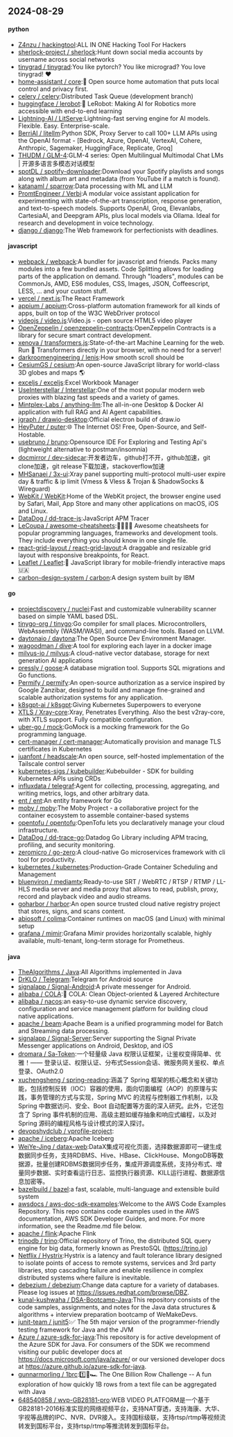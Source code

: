 ## 2024-08-29

#### python
* [Z4nzu / hackingtool](https://github.com/Z4nzu/hackingtool):ALL IN ONE Hacking Tool For Hackers
* [sherlock-project / sherlock](https://github.com/sherlock-project/sherlock):Hunt down social media accounts by username across social networks
* [tinygrad / tinygrad](https://github.com/tinygrad/tinygrad):You like pytorch? You like micrograd? You love tinygrad! ❤️
* [home-assistant / core](https://github.com/home-assistant/core):🏡 Open source home automation that puts local control and privacy first.
* [celery / celery](https://github.com/celery/celery):Distributed Task Queue (development branch)
* [huggingface / lerobot](https://github.com/huggingface/lerobot):🤗 LeRobot: Making AI for Robotics more accessible with end-to-end learning
* [Lightning-AI / LitServe](https://github.com/Lightning-AI/LitServe):Lightning-fast serving engine for AI models. Flexible. Easy. Enterprise-scale.
* [BerriAI / litellm](https://github.com/BerriAI/litellm):Python SDK, Proxy Server to call 100+ LLM APIs using the OpenAI format - [Bedrock, Azure, OpenAI, VertexAI, Cohere, Anthropic, Sagemaker, HuggingFace, Replicate, Groq]
* [THUDM / GLM-4](https://github.com/THUDM/GLM-4):GLM-4 series: Open Multilingual Multimodal Chat LMs | 开源多语言多模态对话模型
* [spotDL / spotify-downloader](https://github.com/spotDL/spotify-downloader):Download your Spotify playlists and songs along with album art and metadata (from YouTube if a match is found).
* [katanaml / sparrow](https://github.com/katanaml/sparrow):Data processing with ML and LLM
* [PromtEngineer / Verbi](https://github.com/PromtEngineer/Verbi):A modular voice assistant application for experimenting with state-of-the-art transcription, response generation, and text-to-speech models. Supports OpenAI, Groq, Elevanlabs, CartesiaAI, and Deepgram APIs, plus local models via Ollama. Ideal for research and development in voice technology.
* [django / django](https://github.com/django/django):The Web framework for perfectionists with deadlines.

#### javascript
* [webpack / webpack](https://github.com/webpack/webpack):A bundler for javascript and friends. Packs many modules into a few bundled assets. Code Splitting allows for loading parts of the application on demand. Through "loaders", modules can be CommonJs, AMD, ES6 modules, CSS, Images, JSON, Coffeescript, LESS, ... and your custom stuff.
* [vercel / next.js](https://github.com/vercel/next.js):The React Framework
* [appium / appium](https://github.com/appium/appium):Cross-platform automation framework for all kinds of apps, built on top of the W3C WebDriver protocol
* [videojs / video.js](https://github.com/videojs/video.js):Video.js - open source HTML5 video player
* [OpenZeppelin / openzeppelin-contracts](https://github.com/OpenZeppelin/openzeppelin-contracts):OpenZeppelin Contracts is a library for secure smart contract development.
* [xenova / transformers.js](https://github.com/xenova/transformers.js):State-of-the-art Machine Learning for the web. Run 🤗 Transformers directly in your browser, with no need for a server!
* [darkroomengineering / lenis](https://github.com/darkroomengineering/lenis):How smooth scroll should be
* [CesiumGS / cesium](https://github.com/CesiumGS/cesium):An open-source JavaScript library for world-class 3D globes and maps 🌎
* [exceljs / exceljs](https://github.com/exceljs/exceljs):Excel Workbook Manager
* [UseInterstellar / Interstellar](https://github.com/UseInterstellar/Interstellar):One of the most popular modern web proxies with blazing fast speeds and a variety of games.
* [Mintplex-Labs / anything-llm](https://github.com/Mintplex-Labs/anything-llm):The all-in-one Desktop & Docker AI application with full RAG and AI Agent capabilities.
* [jgraph / drawio-desktop](https://github.com/jgraph/drawio-desktop):Official electron build of draw.io
* [HeyPuter / puter](https://github.com/HeyPuter/puter):🌐 The Internet OS! Free, Open-Source, and Self-Hostable.
* [usebruno / bruno](https://github.com/usebruno/bruno):Opensource IDE For Exploring and Testing Api's (lightweight alternative to postman/insomnia)
* [docmirror / dev-sidecar](https://github.com/docmirror/dev-sidecar):开发者边车，github打不开，github加速，git clone加速，git release下载加速，stackoverflow加速
* [MHSanaei / 3x-ui](https://github.com/MHSanaei/3x-ui):Xray panel supporting multi-protocol multi-user expire day & traffic & ip limit (Vmess & Vless & Trojan & ShadowSocks & Wireguard)
* [WebKit / WebKit](https://github.com/WebKit/WebKit):Home of the WebKit project, the browser engine used by Safari, Mail, App Store and many other applications on macOS, iOS and Linux.
* [DataDog / dd-trace-js](https://github.com/DataDog/dd-trace-js):JavaScript APM Tracer
* [LeCoupa / awesome-cheatsheets](https://github.com/LeCoupa/awesome-cheatsheets):👩‍💻👨‍💻 Awesome cheatsheets for popular programming languages, frameworks and development tools. They include everything you should know in one single file.
* [react-grid-layout / react-grid-layout](https://github.com/react-grid-layout/react-grid-layout):A draggable and resizable grid layout with responsive breakpoints, for React.
* [Leaflet / Leaflet](https://github.com/Leaflet/Leaflet):🍃 JavaScript library for mobile-friendly interactive maps 🇺🇦
* [carbon-design-system / carbon](https://github.com/carbon-design-system/carbon):A design system built by IBM

#### go
* [projectdiscovery / nuclei](https://github.com/projectdiscovery/nuclei):Fast and customizable vulnerability scanner based on simple YAML based DSL.
* [tinygo-org / tinygo](https://github.com/tinygo-org/tinygo):Go compiler for small places. Microcontrollers, WebAssembly (WASM/WASI), and command-line tools. Based on LLVM.
* [daytonaio / daytona](https://github.com/daytonaio/daytona):The Open Source Dev Environment Manager.
* [wagoodman / dive](https://github.com/wagoodman/dive):A tool for exploring each layer in a docker image
* [milvus-io / milvus](https://github.com/milvus-io/milvus):A cloud-native vector database, storage for next generation AI applications
* [pressly / goose](https://github.com/pressly/goose):A database migration tool. Supports SQL migrations and Go functions.
* [Permify / permify](https://github.com/Permify/permify):An open-source authorization as a service inspired by Google Zanzibar, designed to build and manage fine-grained and scalable authorization systems for any application.
* [k8sgpt-ai / k8sgpt](https://github.com/k8sgpt-ai/k8sgpt):Giving Kubernetes Superpowers to everyone
* [XTLS / Xray-core](https://github.com/XTLS/Xray-core):Xray, Penetrates Everything. Also the best v2ray-core, with XTLS support. Fully compatible configuration.
* [uber-go / mock](https://github.com/uber-go/mock):GoMock is a mocking framework for the Go programming language.
* [cert-manager / cert-manager](https://github.com/cert-manager/cert-manager):Automatically provision and manage TLS certificates in Kubernetes
* [juanfont / headscale](https://github.com/juanfont/headscale):An open source, self-hosted implementation of the Tailscale control server
* [kubernetes-sigs / kubebuilder](https://github.com/kubernetes-sigs/kubebuilder):Kubebuilder - SDK for building Kubernetes APIs using CRDs
* [influxdata / telegraf](https://github.com/influxdata/telegraf):Agent for collecting, processing, aggregating, and writing metrics, logs, and other arbitrary data.
* [ent / ent](https://github.com/ent/ent):An entity framework for Go
* [moby / moby](https://github.com/moby/moby):The Moby Project - a collaborative project for the container ecosystem to assemble container-based systems
* [opentofu / opentofu](https://github.com/opentofu/opentofu):OpenTofu lets you declaratively manage your cloud infrastructure.
* [DataDog / dd-trace-go](https://github.com/DataDog/dd-trace-go):Datadog Go Library including APM tracing, profiling, and security monitoring.
* [zeromicro / go-zero](https://github.com/zeromicro/go-zero):A cloud-native Go microservices framework with cli tool for productivity.
* [kubernetes / kubernetes](https://github.com/kubernetes/kubernetes):Production-Grade Container Scheduling and Management
* [bluenviron / mediamtx](https://github.com/bluenviron/mediamtx):Ready-to-use SRT / WebRTC / RTSP / RTMP / LL-HLS media server and media proxy that allows to read, publish, proxy, record and playback video and audio streams.
* [goharbor / harbor](https://github.com/goharbor/harbor):An open source trusted cloud native registry project that stores, signs, and scans content.
* [abiosoft / colima](https://github.com/abiosoft/colima):Container runtimes on macOS (and Linux) with minimal setup
* [grafana / mimir](https://github.com/grafana/mimir):Grafana Mimir provides horizontally scalable, highly available, multi-tenant, long-term storage for Prometheus.

#### java
* [TheAlgorithms / Java](https://github.com/TheAlgorithms/Java):All Algorithms implemented in Java
* [DrKLO / Telegram](https://github.com/DrKLO/Telegram):Telegram for Android source
* [signalapp / Signal-Android](https://github.com/signalapp/Signal-Android):A private messenger for Android.
* [alibaba / COLA](https://github.com/alibaba/COLA):🥤 COLA: Clean Object-oriented & Layered Architecture
* [alibaba / nacos](https://github.com/alibaba/nacos):an easy-to-use dynamic service discovery, configuration and service management platform for building cloud native applications.
* [apache / beam](https://github.com/apache/beam):Apache Beam is a unified programming model for Batch and Streaming data processing.
* [signalapp / Signal-Server](https://github.com/signalapp/Signal-Server):Server supporting the Signal Private Messenger applications on Android, Desktop, and iOS
* [dromara / Sa-Token](https://github.com/dromara/Sa-Token):一个轻量级 Java 权限认证框架，让鉴权变得简单、优雅！—— 登录认证、权限认证、分布式Session会话、微服务网关鉴权、单点登录、OAuth2.0
* [xuchengsheng / spring-reading](https://github.com/xuchengsheng/spring-reading):涵盖了 Spring 框架的核心概念和关键功能，包括控制反转（IOC）容器的使用，面向切面编程（AOP）的原理与实践，事务管理的方式与实现，Spring MVC 的流程与控制器工作机制，以及 Spring 中数据访问、安全、Boot 自动配置等方面的深入研究。此外，它还包含了 Spring 事件机制的应用、高级主题如缓存抽象和响应式编程，以及对 Spring 源码的编程风格与设计模式的深入探讨。
* [devopshydclub / vprofile-project](https://github.com/devopshydclub/vprofile-project):
* [apache / iceberg](https://github.com/apache/iceberg):Apache Iceberg
* [WeiYe-Jing / datax-web](https://github.com/WeiYe-Jing/datax-web):DataX集成可视化页面，选择数据源即可一键生成数据同步任务，支持RDBMS、Hive、HBase、ClickHouse、MongoDB等数据源，批量创建RDBMS数据同步任务，集成开源调度系统，支持分布式、增量同步数据、实时查看运行日志、监控执行器资源、KILL运行进程、数据源信息加密等。
* [bazelbuild / bazel](https://github.com/bazelbuild/bazel):a fast, scalable, multi-language and extensible build system
* [awsdocs / aws-doc-sdk-examples](https://github.com/awsdocs/aws-doc-sdk-examples):Welcome to the AWS Code Examples Repository. This repo contains code examples used in the AWS documentation, AWS SDK Developer Guides, and more. For more information, see the Readme.md file below.
* [apache / flink](https://github.com/apache/flink):Apache Flink
* [trinodb / trino](https://github.com/trinodb/trino):Official repository of Trino, the distributed SQL query engine for big data, formerly known as PrestoSQL (https://trino.io)
* [Netflix / Hystrix](https://github.com/Netflix/Hystrix):Hystrix is a latency and fault tolerance library designed to isolate points of access to remote systems, services and 3rd party libraries, stop cascading failure and enable resilience in complex distributed systems where failure is inevitable.
* [debezium / debezium](https://github.com/debezium/debezium):Change data capture for a variety of databases. Please log issues at https://issues.redhat.com/browse/DBZ.
* [kunal-kushwaha / DSA-Bootcamp-Java](https://github.com/kunal-kushwaha/DSA-Bootcamp-Java):This repository consists of the code samples, assignments, and notes for the Java data structures & algorithms + interview preparation bootcamp of WeMakeDevs.
* [junit-team / junit5](https://github.com/junit-team/junit5):✅ The 5th major version of the programmer-friendly testing framework for Java and the JVM
* [Azure / azure-sdk-for-java](https://github.com/Azure/azure-sdk-for-java):This repository is for active development of the Azure SDK for Java. For consumers of the SDK we recommend visiting our public developer docs at https://docs.microsoft.com/java/azure/ or our versioned developer docs at https://azure.github.io/azure-sdk-for-java.
* [gunnarmorling / 1brc](https://github.com/gunnarmorling/1brc):1️⃣🐝🏎️ The One Billion Row Challenge -- A fun exploration of how quickly 1B rows from a text file can be aggregated with Java
* [648540858 / wvp-GB28181-pro](https://github.com/648540858/wvp-GB28181-pro):WEB VIDEO PLATFORM是一个基于GB28181-2016标准实现的网络视频平台，支持NAT穿透，支持海康、大华、宇视等品牌的IPC、NVR、DVR接入。支持国标级联，支持rtsp/rtmp等视频流转发到国标平台，支持rtsp/rtmp等推流转发到国标平台。
